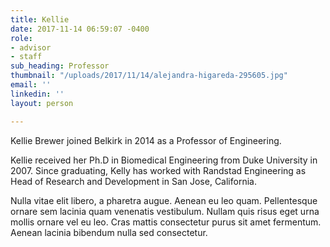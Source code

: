 ```yaml
---
title: Kellie
date: 2017-11-14 06:59:07 -0400
role:
- advisor
- staff
sub_heading: Professor
thumbnail: "/uploads/2017/11/14/alejandra-higareda-295605.jpg"
email: ''
linkedin: ''
layout: person

---
```

Kellie Brewer joined Belkirk in 2014 as a Professor of Engineering.

Kellie received her Ph.D in Biomedical Engineering from Duke University in 2007. Since graduating, Kelly has worked with Randstad Engineering as Head of Research and Development in San Jose, California.

Nulla vitae elit libero, a pharetra augue. Aenean eu leo quam. Pellentesque ornare sem lacinia quam venenatis vestibulum. Nullam quis risus eget urna mollis ornare vel eu leo. Cras mattis consectetur purus sit amet fermentum. Aenean lacinia bibendum nulla sed consectetur.